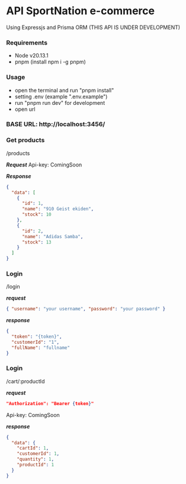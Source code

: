 # API SportNation e-commerce

Using Expressjs and Prisma ORM (THIS API IS UNDER DEVELOPMENT)

### Requirements

- Node v20.13.1
- pnpm (install npm i -g pnpm)

### Usage

- open the terminal and run "pnpm install"
- setting .env (example ".env.example")
- run "pnpm run dev" for development
- open url

### BASE URL: http://localhost:3456/

### Get products

/products

**_Request_**
Api-key: ComingSoon

**_Response_**

```json
{
  "data": [
    {
      "id": 1,
      "name": "910 Geist ekiden",
      "stock": 10
    },
    {
      "id": 2,
      "name": "Adidas Samba",
      "stock": 13
    }
  ]
}
```

### Login

/login

**_request_**

```json
{ "username": "your username", "password": "your password" }
```

**_response_**

```json
{
  "token": "{token}",
  "customerId": "1",
  "fullName": "fullname"
}
```

### Login

/cart/:productId

**_request_**

```json
"Authorization": "Bearer {token}"
```

Api-key: ComingSoon

**_response_**

```json
{
  "data": {
    "cartId": 1,
    "customerId": 1,
    "quantity": 1,
    "productId": 1
  }
}
```
